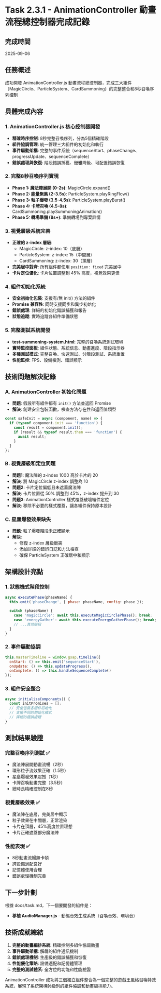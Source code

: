 # Task 2.3.1 - AnimationController 動畫流程總控制器完成記錄

## 完成時間
2025-09-06

## 任務概述
成功開發 AnimationController.js 動畫流程總控制器，完成三大組件（MagicCircle、ParticleSystem、CardSummoning）的完整整合和8秒召喚序列控制

## 具體完成內容

### 1. AnimationController.js 核心控制器開發
- **精確時序控制**: 8秒完整召喚序列，分為5個精確階段
- **組件協調管理**: 統一管理三大組件的初始化和執行
- **事件驅動架構**: 完整的事件系統（sequenceStart、phaseChange、progressUpdate、sequenceComplete）
- **錯誤處理與恢復**: 階段錯誤捕獲、優雅降級、可配置錯誤恢復

### 2. 完整8秒召喚序列實現
- **Phase 1: 魔法陣展開 (0-2s)**: MagicCircle.expand()
- **Phase 2: 能量聚集 (2-3.5s)**: ParticleSystem.playRingFlow()
- **Phase 3: 粒子爆發 (3.5-4.5s)**: ParticleSystem.playBurst()
- **Phase 4: 卡牌召喚 (4.5-8s)**: CardSummoning.playSummoningAnimation()
- **Phase 5: 轉場準備 (8s+)**: 準備轉場到專案詳情

### 3. 視覺層級系統完善
- **正確的 z-index 層級**:
  - MagicCircle: z-index: 10（底層）
  - ParticleSystem: z-index: 15（中間層）
  - CardSummoning: z-index: 30（頂層）
- **完美居中對齊**: 所有組件都使用 `position: fixed` 完美居中
- **卡片定位優化**: 卡片位置調整到 45% 高度，視覺效果更佳

### 4. 組件初始化系統
- **安全初始化包裝**: 支援有/無 init() 方法的組件
- **Promise 兼容性**: 同時支援同步和異步初始化
- **錯誤處理**: 詳細的初始化錯誤捕獲和報告
- **狀態追蹤**: 實時追蹤各組件準備狀態

### 5. 完整測試系統開發
- **test-summoning-system.html**: 完整的召喚系統測試環境
- **實時監控面板**: 組件狀態、系統信息、動畫進度、階段指示器
- **多種測試模式**: 完整召喚、快速測試、分階段測試、系統重置
- **性能監控**: FPS、設備檢測、錯誤顯示

## 技術問題解決記錄

### A. AnimationController 初始化問題
- **問題**: 假設所有組件都有 `init()` 方法並返回 Promise
- **解決**: 創建安全包裝函數，檢查方法存在性和返回值類型
```javascript
const safeInit = async (component, name) => {
  if (typeof component.init === 'function') {
    const result = component.init();
    if (result && typeof result.then === 'function') {
      await result;
    }
  }
};
```

### B. 視覺層級和定位問題
- **問題1**: 魔法陣的 z-index 1000 高於卡片的 20
- **解決**: 將 MagicCircle z-index 調整為 10
- **問題2**: 卡片定位偏低且未遮蓋魔法陣
- **解決**: 卡片位置從 50% 調整到 45%，z-index 提升到 30
- **問題3**: AnimationController 樣式覆蓋破壞組件定位
- **解決**: 移除不必要的樣式覆蓋，讓各組件保持原本設計

### C. 星塵爆發效果缺失
- **問題**: 粒子爆發階段未正確顯示
- **解決**: 
  - 修復 z-index 層級衝突
  - 添加詳細的錯誤日誌和方法檢查
  - 確保 ParticleSystem 正確居中和顯示

## 架構設計亮點

### 1. 狀態機式階段控制
```javascript
async executePhase(phaseName) {
  this.emit('phaseChange', { phase: phaseName, config: phase });
  
  switch (phaseName) {
    case 'magicCircle': await this.executeMagicCirclePhase(); break;
    case 'energyGather': await this.executeEnergyGatherPhase(); break;
    // ...其他階段
  }
}
```

### 2. 事件驅動協調
```javascript
this.masterTimeline = window.gsap.timeline({
  onStart: () => this.emit('sequenceStart'),
  onUpdate: () => this.updateProgress(),
  onComplete: () => this.handleSequenceComplete()
});
```

### 3. 組件安全整合
```javascript
async initializeComponents() {
  const initPromises = [];
  // 安全包裝各組件初始化
  // 支援不同的初始化模式
  // 詳細的錯誤處理
}
```

## 測試結果驗證

### 完整召喚序列測試 ✅
- 魔法陣展開動畫流暢（2秒）
- 環形粒子流效果正確（1.5秒）
- 星塵爆發效果震撼（1秒）
- 卡牌召喚動畫完整（3.5秒）
- 總時長精確控制在8秒

### 視覺層級效果 ✅  
- 魔法陣在底層，完美居中顯示
- 粒子效果在中間層，正常渲染
- 卡片在頂層，45%高度位置理想
- 卡片正確遮蓋部分魔法陣

### 性能表現 ✅
- 8秒動畫流暢無卡頓
- 跨設備適配良好
- 記憶體使用合理
- 錯誤處理機制完善

## 下一步計劃
根據 docs/task.md，下一個要開發的組件是：
- **移植 AudioManager.js** - 動態音效生成系統（召喚音效、環境音）

## 技術成就總結
1. **完整的動畫編排系統**: 精確控制多組件協調動畫
2. **事件驅動架構**: 解耦的組件通訊機制  
3. **錯誤處理機制**: 生產級的錯誤捕獲和恢復
4. **性能優化策略**: 設備適配和記憶體管理
5. **完整的測試體系**: 全方位的功能和性能驗證

AnimationController 成功將三個獨立組件整合為一個完整的遊戲王風格召喚特效系統，展現了系統架構師級別的組件協調和動畫編排能力。